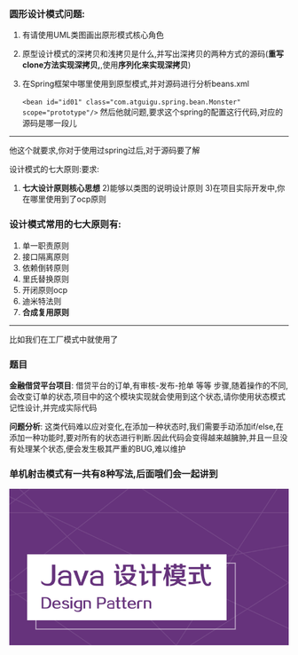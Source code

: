 

### 圆形设计模式问题:

1. 有请使用UML类图画出原形模式核心角色
2. 原型设计模式的深拷贝和浅拷贝是什么,并写出深拷贝的两种方式的源码(**重写clone方法实现深拷贝,**,使用**序列化来实现深拷贝**)
3. 在Spring框架中哪里使用到原型模式,并对源码进行分析beans.xml

    `<bean id="id01" class="com.atguigu.spring.bean.Monster" scope="prototype"/>`
    然后他就问题,要求这个spring的配置这行代码,对应的源码是哪一段儿

---

他这个就要求,你对于使用过spring过后,对于源码要了解

设计模式的七大原则:要求:
1) **七大设计原则核心思想**
2)能够以类图的说明设计原则
3)在项目实际开发中,你在哪里使用到了ocp原则


### 设计模式常用的七大原则有:

1. 单一职责原则
2. 接口隔离原则
3. 依赖倒转原则
4. 里氏替换原则
5. 开闭原则ocp
6. 迪米特法则
7. **合成复用原则**


---


比如我们在工厂模式中就使用了 

### 题目

**金融借贷平台项目**: 借贷平台的订单,有审核-发布-抢单 等等 步骤,随着操作的不同,会改变订单的状态,项目中的这个模块实现就会使用到这个状态,请你使用状态模式记性设计,并完成实际代码

**问题分析**:
这类代码难以应对变化,在添加一种状态时,我们需要手动添加if/else,在添加一种功能时,要对所有的状态进行判断.因此代码会变得越来越臃肿,并且一旦没有处理某个状态,便会发生极其严重的BUG,难以维护

### 单机射击模式有一共有8种写法,后面哦们会一起讲到

![](./img/design_pattern.png)


